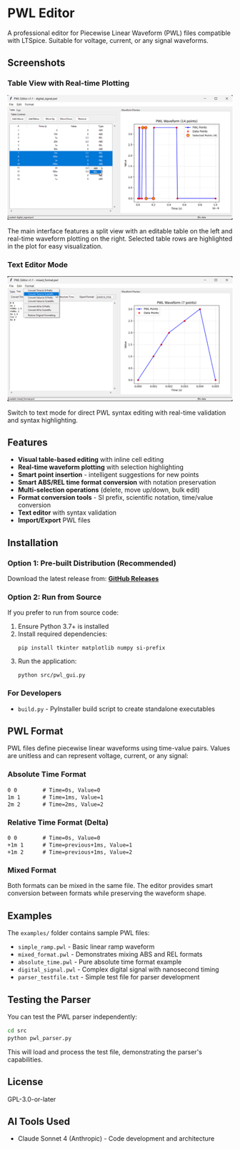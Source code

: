 # PWL Editor

A professional editor for Piecewise Linear Waveform (PWL) files compatible with LTSpice. Suitable for voltage, current, or any signal waveforms.

## Screenshots

### Table View with Real-time Plotting
![Table Mode](docs/gui_table_mode.png)

The main interface features a split view with an editable table on the left and real-time waveform plotting on the right. Selected table rows are highlighted in the plot for easy visualization.

### Text Editor Mode
![Text Mode](docs/gui_text_mode.png)

Switch to text mode for direct PWL syntax editing with real-time validation and syntax highlighting.

## Features

- **Visual table-based editing** with inline cell editing
- **Real-time waveform plotting** with selection highlighting
- **Smart point insertion** - intelligent suggestions for new points
- **Smart ABS/REL time format conversion** with notation preservation
- **Multi-selection operations** (delete, move up/down, bulk edit)
- **Format conversion tools** - SI prefix, scientific notation, time/value conversion
- **Text editor** with syntax validation
- **Import/Export** PWL files

## Installation

### Option 1: Pre-built Distribution (Recommended)
Download the latest release from: **[GitHub Releases](https://github.com/dotmjsc/PWL_Editor/releases)**

### Option 2: Run from Source
If you prefer to run from source code:

1. Ensure Python 3.7+ is installed
2. Install required dependencies:
   ```
   pip install tkinter matplotlib numpy si-prefix
   ```
3. Run the application:
   ```
   python src/pwl_gui.py
   ```

### For Developers
- `build.py` - PyInstaller build script to create standalone executables

## PWL Format

PWL files define piecewise linear waveforms using time-value pairs. Values are unitless and can represent voltage, current, or any signal:

### Absolute Time Format
```
0 0        # Time=0s, Value=0
1m 1       # Time=1ms, Value=1
2m 2       # Time=2ms, Value=2
```

### Relative Time Format (Delta)
```
0 0        # Time=0s, Value=0
+1m 1      # Time=previous+1ms, Value=1
+1m 2      # Time=previous+1ms, Value=2
```

### Mixed Format
Both formats can be mixed in the same file. The editor provides smart conversion between formats while preserving the waveform shape.

## Examples

The `examples/` folder contains sample PWL files:

- `simple_ramp.pwl` - Basic linear ramp waveform
- `mixed_format.pwl` - Demonstrates mixing ABS and REL formats
- `absolute_time.pwl` - Pure absolute time format example
- `digital_signal.pwl` - Complex digital signal with nanosecond timing
- `parser_testfile.txt` - Simple test file for parser development

## Testing the Parser

You can test the PWL parser independently:

```bash
cd src
python pwl_parser.py
```

This will load and process the test file, demonstrating the parser's capabilities.

## License

GPL-3.0-or-later

## AI Tools Used

- Claude Sonnet 4 (Anthropic) - Code development and architecture
